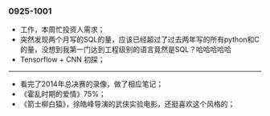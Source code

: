 ### 0925-1001

- 工作，本周忙投资人需求；
- 突然发现两个月写的SQL的量，应该已经超过了过去两年写的所有python和C的量，没想到我第一门达到工程级别的语言竟然是SQL？哈哈哈哈哈
- Tensorflow + CNN 初探；

---

- 看完了2014年总决赛的录像，做了相应笔记；
- 《霍乱时期的爱情》75%；
- 《箭士柳白猿》，徐皓峰导演的武侠实验电影，还挺喜欢这个风格的；